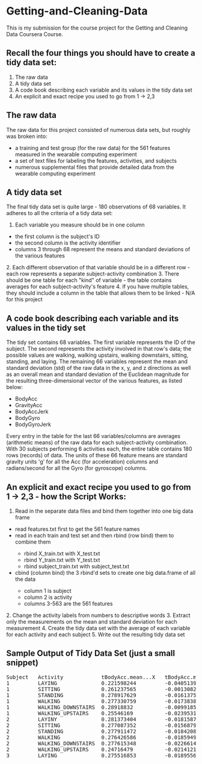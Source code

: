 # Getting-and-Cleaning-Data

This is my submission for the course project for the Getting and Cleaning Data Coursera Course.

## Recall the four things you should have to create a tidy data set:
1.  The raw data
2.  A tidy data set
3.  A code book describing each variable and its values in the tidy data set
4.  An explicit and exact recipe you used to go from 1 -> 2,3

## The raw data

The raw data for this project consisted of numerous data sets, but roughly was broken into:
<UL>
<LI> a training and test group (for the raw data) for the 561 features measured in the wearable computing experiment</LI>
<LI> a set of text files for labeling the features, activities, and subjects</LI>
<LI> numerous supplemental files that provide detailed data from the wearable computing experiment</LI>
</UL>

## A tidy data set

The final tidy data set is quite large - 180 observations of 68 variables.  It adheres to all the criteria of a tidy data set:

1.  Each variable you measure should be in one column
<UL>
<LI> the first column is the subject's ID</LI>
<LI> the second column is the activity identifier</LI>
<LI> columns 3 through 68 represent the means and standard deviations of the various features</LI>
</UL>
2.  Each different observation of that variable should be in a different row - each row represents a separate subject-activity combination
3.  There should be one table for each "kind" of variable - the table contains averages for each subject-activity's feature
4.  If you have multiple tables, they should include a column in the table that allows them to be linked - N/A for this project

## A code book describing each variable and its values in the tidy set 

The tidy set contains 68 variables.  The first variable represents the ID of the subject.  The second represents the activity involved in that row's data; the possible values are walking, walking upstairs, walking downstairs, sitting, standing, and laying.  The remaining 66 variables represent the mean and standard deviation (std) of the raw data in the x, y, and z directions as well as an overall mean and standard deviation of the Euclidean magnitude for the resulting three-dimensional vector of the various features, as listed below:
<UL>
<LI>BodyAcc</LI>
<LI>GravityAcc</LI>
<LI>BodyAccJerk</LI>
<LI>BodyGyro</LI>
<LI>BodyGyroJerk</LI>
</UL>
Every entry in the table for the last 66 variables/columns are averages (arithmetic means) of the raw data for each subject-activity combination.  With 30 subjects performing 6 activities each, the entire table contains 180 rows (records) of data.  The units of these 66 feature means are standard gravity units 'g' for all the Acc (for acceleration) columns and radians/second for all the Gyro (for gyroscope) columns.

## An explicit and exact recipe you used to go from 1 -> 2,3 - how the Script Works:

1.  Read in the separate data files and bind them together into one big data frame<BR>
<UL>
<LI>read features.txt first to get the 561 feature names</LI>
<LI>read in each train and test set and then rbind (row bind) them to combine them</LI>
<UL>
<LI>rbind X_train.txt with X_test.txt</LI>
<LI>rbind Y_train.txt with Y_test.txt</LI>
<LI>rbind subject_train.txt with subject_test.txt</LI>
</UL>
<LI>cbind (column bind) the 3 rbind'd sets to create one big data.frame of all the data</LI>
<UL>
<LI>column 1 is subject</LI>
<LI>column 2 is activity</LI>
<LI>columns 3-563 are the 561 features</LI>
</UL>
</UL>
2.  Change the activity labels from numbers to descriptive words
3.  Extract only the measurements on the mean and standard deviation for each measurement
4.  Create the tidy data set with the average of each variable for each activity and each subject
5.  Write out the resulting tidy data set

## Sample Output of Tidy Data Set (just a small snippet)

<pre>
Subject	  Activity            tBodyAcc.mean...X   tBodyAcc.mean...Y   tBodyAcc.mean...Z
1         LAYING              0.221598244         -0.040513953        -0.113203554
1         SITTING             0.261237565         -0.001308288        -0.104544182
1         STANDING            0.278917629         -0.01613759         -0.110601818
1         WALKING             0.277330759         -0.017383819        -0.111148104
1         WALKING_DOWNSTAIRS  0.28918832          -0.009918505        -0.107566191
1         WALKING_UPSTAIRS    0.25546169          -0.023953149        -0.097302002
2         LAYINY              0.281373404         -0.01815874         -0.10724561
2         SITTING             0.277087352         -0.015687994        -0.109218272
2         STANDING            0.277911472         -0.018420827        -0.105908536
2         WALKING             0.276426586         -0.01859492         -0.105500358
2         WALKING_DOWNSTAIRS  0.277615348         -0.022661416        -0.116812942
2         WALKING_UPSTAIRS    0.24716479          -0.021412113        -0.1525139
3         LAYING              0.275516853         -0.018955679        -0.101300478
</pre>

